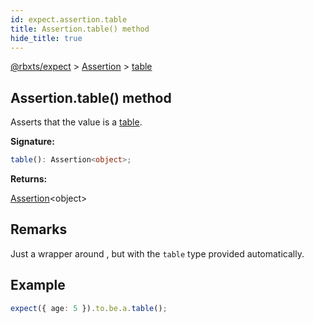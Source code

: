 ```yaml
---
id: expect.assertion.table
title: Assertion.table() method
hide_title: true
---
```


[@rbxts/expect](./expect.md) &gt; [Assertion](./expect.assertion.md) &gt; [table](./expect.assertion.table.md)

## Assertion.table() method

Asserts that the value is a [table](https://create.roblox.com/docs/luau/tables)<!-- -->.

**Signature:**

```typescript
table(): Assertion<object>;
```
**Returns:**

[Assertion](./expect.assertion.md)<!-- -->&lt;object&gt;

## Remarks

Just a wrapper around , but with the `table` type provided automatically.

## Example


```ts
expect({ age: 5 }).to.be.a.table();
```

